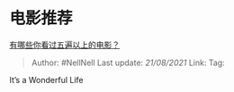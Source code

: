 # 电影推荐
[有哪些你看过五遍以上的电影？](https://www.zhihu.com/question/31537241/answer/1380148090)

> Author: #NellNell
> Last update: *21/08/2021*
> Link:
> Tag:

It’s a Wonderful Life

